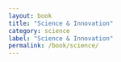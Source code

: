 ```yaml
---
layout: book
title: "Science & Innovation"
category: science
label: "Science & Innovation"
permalink: /book/science/
---
```

